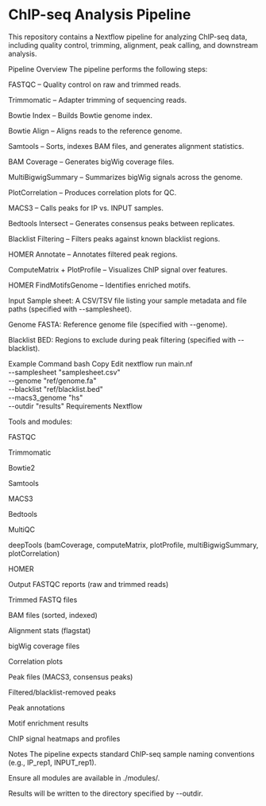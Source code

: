 # ChIP-seq Analysis Pipeline
This repository contains a Nextflow pipeline for analyzing ChIP-seq data, including quality control, trimming, alignment, peak calling, and downstream analysis.

Pipeline Overview
The pipeline performs the following steps:

FASTQC – Quality control on raw and trimmed reads.

Trimmomatic – Adapter trimming of sequencing reads.

Bowtie Index – Builds Bowtie genome index.

Bowtie Align – Aligns reads to the reference genome.

Samtools – Sorts, indexes BAM files, and generates alignment statistics.

BAM Coverage – Generates bigWig coverage files.

MultiBigwigSummary – Summarizes bigWig signals across the genome.

PlotCorrelation – Produces correlation plots for QC.

MACS3 – Calls peaks for IP vs. INPUT samples.

Bedtools Intersect – Generates consensus peaks between replicates.

Blacklist Filtering – Filters peaks against known blacklist regions.

HOMER Annotate – Annotates filtered peak regions.

ComputeMatrix + PlotProfile – Visualizes ChIP signal over features.

HOMER FindMotifsGenome – Identifies enriched motifs.

Input
Sample sheet: A CSV/TSV file listing your sample metadata and file paths (specified with --samplesheet).

Genome FASTA: Reference genome file (specified with --genome).

Blacklist BED: Regions to exclude during peak filtering (specified with --blacklist).

Example Command
bash
Copy
Edit
nextflow run main.nf \
  --samplesheet "samplesheet.csv" \
  --genome "ref/genome.fa" \
  --blacklist "ref/blacklist.bed" \
  --macs3_genome "hs" \
  --outdir "results"
Requirements
Nextflow

Tools and modules:

FASTQC

Trimmomatic

Bowtie2

Samtools

MACS3

Bedtools

MultiQC

deepTools (bamCoverage, computeMatrix, plotProfile, multiBigwigSummary, plotCorrelation)

HOMER

Output
FASTQC reports (raw and trimmed reads)

Trimmed FASTQ files

BAM files (sorted, indexed)

Alignment stats (flagstat)

bigWig coverage files

Correlation plots

Peak files (MACS3, consensus peaks)

Filtered/blacklist-removed peaks

Peak annotations

Motif enrichment results

ChIP signal heatmaps and profiles

Notes
The pipeline expects standard ChIP-seq sample naming conventions (e.g., IP_rep1, INPUT_rep1).

Ensure all modules are available in ./modules/.

Results will be written to the directory specified by --outdir.
